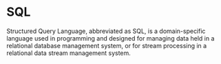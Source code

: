 # SQL
Structured Query Language, abbreviated as SQL, is a domain-specific language used in programming and designed for managing data held in a relational database management system, or for stream processing in a relational data stream management system.
